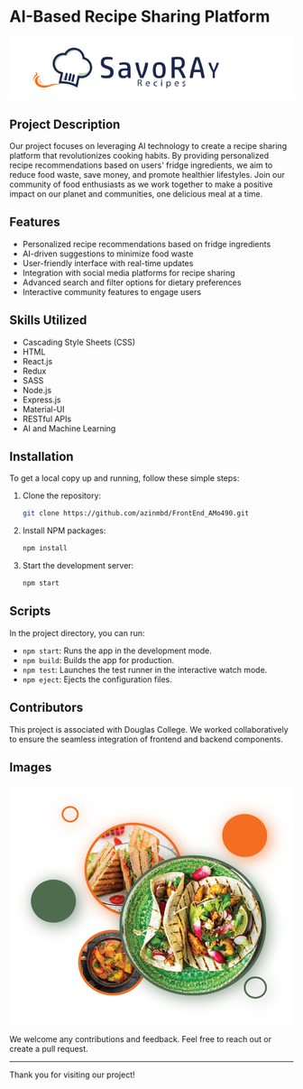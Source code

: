 # AI-Based Recipe Sharing Platform

![AI Recipe Sharing Logo](https://github.com/azinmbd/FrontEnd_AMo490/blob/main/src/assets/logo.svg)

## Project Description

Our project focuses on leveraging AI technology to create a recipe sharing platform that revolutionizes cooking habits. By providing personalized recipe recommendations based on users' fridge ingredients, we aim to reduce food waste, save money, and promote healthier lifestyles. Join our community of food enthusiasts as we work together to make a positive impact on our planet and communities, one delicious meal at a time.

## Features

- Personalized recipe recommendations based on fridge ingredients
- AI-driven suggestions to minimize food waste
- User-friendly interface with real-time updates
- Integration with social media platforms for recipe sharing
- Advanced search and filter options for dietary preferences
- Interactive community features to engage users

## Skills Utilized

- Cascading Style Sheets (CSS)
- HTML
- React.js
- Redux
- SASS
- Node.js
- Express.js
- Material-UI
- RESTful APIs
- AI and Machine Learning

## Installation

To get a local copy up and running, follow these simple steps:

1. Clone the repository:
    ```sh
    git clone https://github.com/azinmbd/FrontEnd_AMo490.git
    ```
2. Install NPM packages:
    ```sh
    npm install
    ```
3. Start the development server:
    ```sh
    npm start
    ```

## Scripts

In the project directory, you can run:

- `npm start`: Runs the app in the development mode.
- `npm build`: Builds the app for production.
- `npm test`: Launches the test runner in the interactive watch mode.
- `npm eject`: Ejects the configuration files.


## Contributors

This project is associated with Douglas College. We worked collaboratively to ensure the seamless integration of frontend and backend components.

## Images

![First Image](https://github.com/azinmbd/FrontEnd_AMo490/blob/main/src/assets/firstpic.png)

We welcome any contributions and feedback. Feel free to reach out or create a pull request.

---

Thank you for visiting our project!
